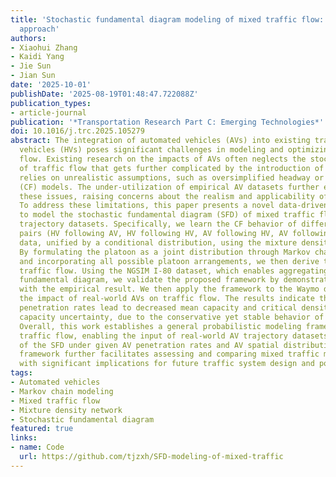 ```yaml
---
title: 'Stochastic fundamental diagram modeling of mixed traffic flow: A data-driven
  approach'
authors:
- Xiaohui Zhang
- Kaidi Yang
- Jie Sun
- Jian Sun
date: '2025-10-01'
publishDate: '2025-08-19T01:48:47.722088Z'
publication_types:
- article-journal
publication: '*Transportation Research Part C: Emerging Technologies*'
doi: 10.1016/j.trc.2025.105279
abstract: The integration of automated vehicles (AVs) into existing traffic of human-driven
  vehicles (HVs) poses significant challenges in modeling and optimizing mixed traffic
  flow. Existing research on the impacts of AVs often neglects the stochastic nature
  of traffic flow that gets further complicated by the introduction of AVs, and mainly
  relies on unrealistic assumptions, such as oversimplified headway or specific car-following
  (CF) models. The under-utilization of empirical AV datasets further exacerbates
  these issues, raising concerns about the realism and applicability of existing findings.
  To address these limitations, this paper presents a novel data-driven framework
  to model the stochastic fundamental diagram (SFD) of mixed traffic flow using AV
  trajectory datasets. Specifically, we learn the CF behavior of different leader–follower
  pairs (HV following AV, HV following HV, AV following HV, AV following AV) from
  data, unified by a conditional distribution, using the mixture density network (MDN).
  By formulating the platoon as a joint distribution through Markov chain modeling
  and incorporating all possible platoon arrangements, we then derive the SFD of mixed
  traffic flow. Using the NGSIM I-80 dataset, which enables aggregating the empirical
  fundamental diagram, we validate the proposed framework by demonstrating high consistency
  with the empirical result. We then apply the framework to the Waymo dataset to evaluate
  the impact of real-world AVs on traffic flow. The results indicate that larger AV
  penetration rates lead to decreased mean capacity and critical density while reducing
  capacity uncertainty, due to the conservative yet stable behavior of current AVs.
  Overall, this work establishes a general probabilistic modeling framework for mixed
  traffic flow, enabling the input of real-world AV trajectory datasets and output
  of the SFD under given AV penetration rates and AV spatial distributions. The proposed
  framework further facilitates assessing and comparing mixed traffic management strategies,
  with significant implications for future traffic system design and policy-making.
tags:
- Automated vehicles
- Markov chain modeling
- Mixed traffic flow
- Mixture density network
- Stochastic fundamental diagram
featured: true
links:
- name: Code
  url: https://github.com/tjzxh/SFD-modeling-of-mixed-traffic
---
```

